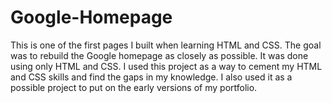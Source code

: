 # Google-Homepage

This is one of the first pages I built when learning HTML and CSS. The goal was to rebuild the Google homepage as closely as possible. It was done using only HTML and CSS. I used this project as a way to cement my HTML and CSS skills and find the gaps in my knowledge. I also used it as a possible project to put on the early versions of my portfolio. 
